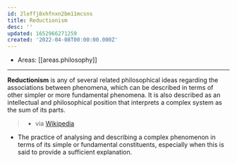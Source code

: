 ```yaml
---
id: 2loffj8xhfnxn2bm11mcsns
title: Reductionism
desc: ''
updated: 1652966271259
created: '2022-04-08T00:00:00.000Z'
---
```


- Areas: [[areas.philosophy]]

---

**Reductionism** is any of several related philosophical ideas regarding the associations between phenomena, which can be described in terms of other simpler or more fundamental phenomena. It is also described as an intellectual and philosophical position that interprets a complex system as the sum of its parts.

> - via [Wikipedia](https://en.wikipedia.org/wiki/Reductionism)

- The practice of analysing and describing a complex phenomenon in terms of its simple or fundamental constituents, especially when this is said to provide a sufficient explanation.
